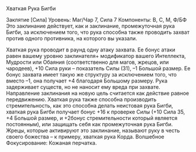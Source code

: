 
Хваткая Рука Бигби

Заклятие [Сила]
Уровень: Маг/Чар 7, Сила 7
Компоненты: В, С, М, Ф/БФ
Это заклинание действует, как и заклинание, промежуточная рука Бигби, за
исключением того, что рука способна
также проводить захват против одного
противника, на которого вы указали.

Хваткая рука проводит в раунд одну атаку захвата. Ее бонус атаки равен вашему
уровню заклинателя+ модификатор вашего Интеллекта, Мудрости или Обаяния (соответственно для магов, жрецов,
или чародеев), +10 Сила руки – показатель Силы (31), –1 Большой размер. Ее
бонус захвата имеет такую же структуру
за исключением того, что вместо –1, она
получает +4 благодаря Большому размеру. Рука задерживает существ, но не наносит ему вреда при захвате. Направление заклинания на новую цель считается
как действие равное передвижению.
Хваткая рука также способна производить стремительность, как это способна делать неистовая рука Бигби,
хваткая рука Бигби получает бонус
+16 к проверке Силы (+10 Сила 35, +4
Большой размер, и +2бонус стремительности который является постоянным), или защищать себя как промежуточная рука Бигби.
Жрецы, которые активируют это заклинание, называют руку в честь своего божества – к примеру, хваткая рука
Корда.
Волшебное Фокусирование: Кожаная
перчатка.